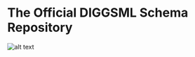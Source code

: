 # The Official DIGGSML Schema Repository

![alt text](https://www.geoinstitute.org/sites/default/files/inline-images/DIGGS%20Interoperability.png "DIGGSML Diagram")
